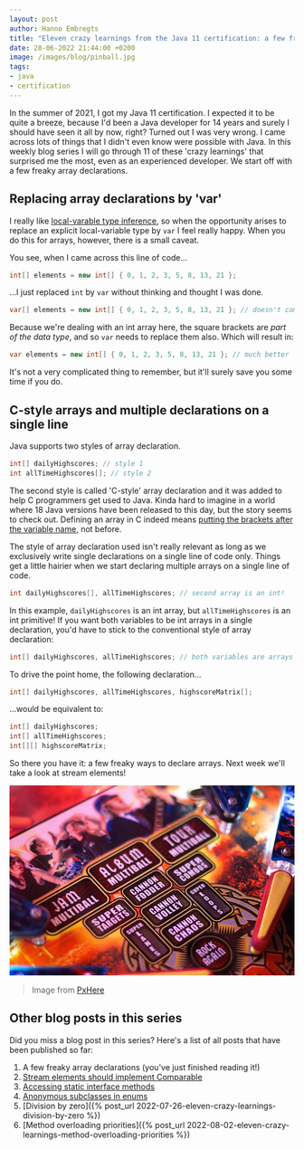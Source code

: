 ```yaml
---
layout: post
author: Hanno Embregts
title: "Eleven crazy learnings from the Java 11 certification: a few freaky array declarations (1/11)"
date: 28-06-2022 21:44:00 +0200
image: /images/blog/pinball.jpg
tags: 
- java
- certification
---
```


In the summer of 2021, I got my Java 11 certification. I expected it to be quite a breeze, because I'd been a Java developer for 14 years and surely I should have seen it all by now, right? Turned out I was very wrong. I came across lots of things that I didn't even know were possible with Java. In this weekly blog series I will go through 11 of these 'crazy learnings' that surprised me the most, even as an experienced developer. We start off with a few freaky array declarations.

## Replacing array declarations by 'var'

I really like [local-varable type inference](https://openjdk.org/jeps/286), so when the opportunity arises to replace an explicit local-variable type by `var` I feel really happy. 
When you do this for arrays, however, there is a small caveat.

You see, when I came across this line of code...

```java
int[] elements = new int[] { 0, 1, 2, 3, 5, 8, 13, 21 };
```

...I just replaced `int` by `var` without thinking and thought I was done.

```java
var[] elements = new int[] { 0, 1, 2, 3, 5, 8, 13, 21 }; // doesn't compile!
```

Because we're dealing with an int array here, the square brackets are *part of the data type*, and so `var` needs to replace them also. Which will result in:

```java
var elements = new int[] { 0, 1, 2, 3, 5, 8, 13, 21 }; // much better
```

It's not a very complicated thing to remember, but it'll surely save you some time if you do.

## C-style arrays and multiple declarations on a single line

Java supports two styles of array declaration.

```java
int[] dailyHighscores; // style 1
int allTimeHighscores[]; // style 2
```

The second style is called 'C-style' array declaration and it was added to help C programmers get used to Java. Kinda hard to imagine in a world where 18 Java versions have been released to this day, but the story seems to check out. Defining an array in C indeed means [putting the brackets after the variable name](https://www.w3schools.com/c/c_arrays.php), not before.

The style of array declaration used isn't really relevant as long as we exclusively write single declarations on a single line of code only. Things get a little hairier when we start declaring multiple arrays on a single line of code.

```java
int dailyHighscores[], allTimeHighscores; // second array is an int!
```

In this example, `dailyHighscores` is an int array, but `allTimeHighscores` is an int primitive!
If you want both variables to be int arrays in a single declaration, you'd have to stick to the conventional style of array declaration:

```java
int[] dailyHighscores, allTimeHighscores; // both variables are arrays now
```

To drive the point home, the following declaration...

```java
int[] dailyHighscores, allTimeHighscores, highscoreMatrix[];
```

...would be equivalent to:

```java
int[] dailyHighscores;
int[] allTimeHighscores;
int[][] highscoreMatrix;
```

So there you have it: a few freaky ways to declare arrays. Next week we'll take a look at stream elements!

![Pinball machine](/images/blog/pinball.jpg)
> Image from <a href="https://pxhere.com/nl/photo/201809">PxHere</a>

## Other blog posts in this series

Did you miss a blog post in this series? Here's a list of all posts that have been published so far:

1. A few freaky array declarations (you've just finished reading it!)
2. [Stream elements should implement Comparable](/2022/07/05/eleven-crazy-learnings-stream-elements-comparable.html)
3. [Accessing static interface methods](/2022/07/12/eleven-crazy-learnings-accessing-static-interface-methods.html)
4. [Anonymous subclasses in enums](/2022/07/19/eleven-crazy-learnings-anonymous-subclass-in-enum.html)
5. [Division by zero]({% post_url 2022-07-26-eleven-crazy-learnings-division-by-zero %})
6. [Method overloading priorities]({% post_url 2022-08-02-eleven-crazy-learnings-method-overloading-priorities %})
